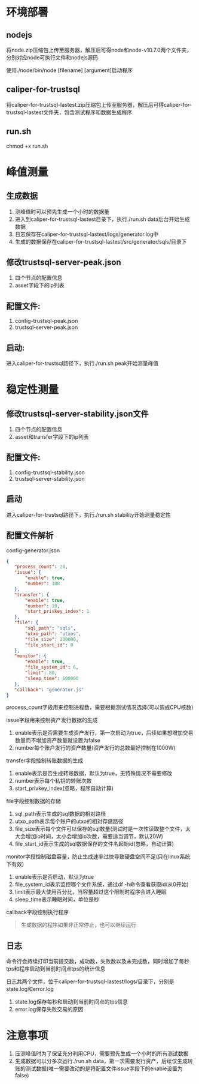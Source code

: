 # 环境部署

## nodejs
将node.zip压缩包上传至服务器，解压后可得node和node-v10.7.0两个文件夹，分别对应node可执行文件和nodejs源码

使用./node/bin/node [filename] [argument]启动程序

## caliper-for-trustsql
将caliper-for-trustsql-lastest.zip压缩包上传至服务器，解压后可得caliper-for-trustsql-lastest文件夹，包含测试程序和数据生成程序


## run.sh
chmod +x run.sh
   
# 峰值测量 

## 生成数据

1. 测峰值时可以预先生成一个小时的数据量
2. 进入到caliper-for-trustsql-lastest目录下，执行./run.sh data后台开始生成数据
3. 日志保存在caliper-for-trustsql-lastest/logs/generator.log中
4. 生成的数据保存在caliper-for-trustsql-lastest/src/generator/sqls/目录下


## 修改trustsql-server-peak.json
1. 四个节点的配置信息
2. asset字段下的ip列表

## 配置文件:
1. config-trustsql-peak.json
2. trustsql-server-peak.json

## 启动:
进入caliper-for-trustsql路径下，执行./run.sh peak开始测量峰值

# 稳定性测量

## 修改trustsql-server-stability.json文件
1. 四个节点的配置信息
2. asset和transfer字段下的ip列表
   
## 配置文件:
1. config-trustsql-stability.json
2. trustsql-server-stability.json

## 启动
进入caliper-for-trustsql路径下，执行./run.sh stability开始测量稳定性 


 ## 配置文件解析
 config-generator.json

 ```json
{
    "process_count": 20,
    "issue": {
        "enable": true,
        "number": 100
    },
    "transfer": {
        "enable": true,
        "number": 10,
        "start_privkey_index": 1
    },
    "file": {
        "sql_path": "sqls",
        "utxo_path": "utxos",
        "file_size": 200000,
        "file_start_id": 0
    },
    "monitor": {
        "enable": true,
        "file_system_id": 6,
        "limit": 80,
        "sleep_time": 600000
    },
    "callback": "generator.js"
}
 ```

 process_count字段用来控制进程数，需要根据测试情况选择(可以调成CPU核数)

 issue字段用来控制资产发行数据的生成

 1. enable表示是否需要生成资产发行，第一次启动为true，后续如果想增加交易数量而不增加资产数量就设置为false
 2. number每个账户发行的资产数量(资产发行的总数最好控制在1000W)

transfer字段控制转账数据的生成

1. enable表示是否生成转账数据，默认为true，无特殊情况不需要修改
2. number表示每个私钥的转账次数
3. start_privkey_index(忽略，程序自动计算)

file字段控制数据的存储

1. sql_path表示生成的sql数据的相对路径
2. utxo_path表示每个账户的utxo的相对存储路径
3. file_size表示每个文件可以保存的sql数量(测试时是一次性读取整个文件，太大会增加io时间，太小会增加io次数，需要适当调节，默认20W)
4. file_start_id表示生成的sql数据保存的文件名起始id(忽略，自动计算)

monitor字段控制磁盘容量，防止生成速率过快导致硬盘空间不足(只在linux系统下有效)
1. enable表示是否启动，默认为true
2. file_system_id表示监控哪个文件系统，通过df -h命令查看获取id(从0开始)
3. limit表示最大使用百分比，当容量超过这个限制时程序会进入睡眠
4. sleep_time表示睡眠时间，单位是秒

callback字段控制执行程序


> 生成数据的程序如果非正常停止，也可以继续运行


## 日志
命令行会持续打印当前提交数，成功数，失败数以及未完成数，同时增加了每秒tps和程序启动到当前时间点tps的统计信息

日志共两个文件，位于caliper-for-trustsql-lastest/logs/目录下，分别是state.log和error.log

1. state.log保存每秒和启动到当前时间点的tps信息
2. error.log保存失败交易的原因


# 注意事项

1. 压测峰值时为了保证充分利用CPU，需要预先生成一个小时的所有测试数据
2. 生成数据可以分多次运行./run.sh data，第一次需要发行资产，后续仅生成转账的测试数据(唯一需要改动的是将配置文件issue字段下的enable设置为false)


